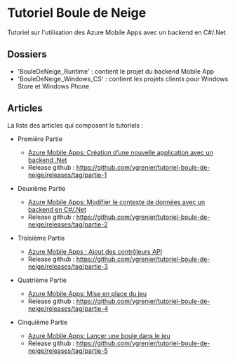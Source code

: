 # Tutoriel Boule de Neige

Tutoriel sur l'utilisation des Azure Mobile Apps avec un backend en C#/.Net

## Dossiers

- 'BouleDeNeige_Runtime' : contient le projet du backend Mobile App
- 'BouleDeNeige_Windows_CS' : contient les projets clients pour Windows Store et Windows Phone

## Articles

La liste des articles qui composent le tutoriels :

- Première Partie
	- [Azure Mobile Apps: Création d’une nouvelle application avec un backend .Net](http://blog.ygrenier.com/2015/12/azure-mobile-apps-creation-dune-nouvelle-application/)
	- Release github : https://github.com/ygrenier/tutoriel-boule-de-neige/releases/tag/partie-1
	
- Deuxième Partie
	- [Azure Mobile Apps: Modifier le contexte de données avec un backend en C#/.Net](http://blog.ygrenier.com/2015/12/azure-mobile-apps-modifier-le-contexte-de-donnees/)
	- Release github : https://github.com/ygrenier/tutoriel-boule-de-neige/releases/tag/partie-2

- Troisième Partie
	- [Azure Mobile Apps : Ajout des contrôleurs API](http://blog.ygrenier.com/2015/12/azure-mobile-apps-ajout-controleurs-api/)
	- Release github : https://github.com/ygrenier/tutoriel-boule-de-neige/releases/tag/partie-3

- Quatrième Partie
	- [Azure Mobile Apps: Mise en place du jeu](http://blog.ygrenier.com/2015/12/azure-mobile-apps-mise-en-place-du-jeu/)
	- Release github : https://github.com/ygrenier/tutoriel-boule-de-neige/releases/tag/partie-4

- Cinquième Partie
	- [Azure Mobile Apps: Lancer une boule dans le jeu](http://blog.ygrenier.com/2015/12/azure-mobile-apps-lancer-une-boule-dans-le-jeu/)
	- Release github : https://github.com/ygrenier/tutoriel-boule-de-neige/releases/tag/partie-5


